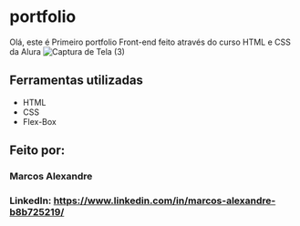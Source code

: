 # portfolio
Olá, este é Primeiro portfolio Front-end feito através do curso HTML e CSS da Alura
![Captura de Tela (3)](https://github.com/MarcosAlex404/portfolio/assets/esqueleto.jpeg)
## Ferramentas utilizadas
* HTML
* CSS
* Flex-Box
## Feito por:
### Marcos Alexandre
### LinkedIn: https://www.linkedin.com/in/marcos-alexandre-b8b725219/
